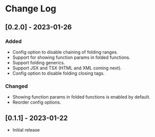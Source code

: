 # Change Log

## [0.2.0] - 2023-01-26

### Added

- Config option to disable chaining of folding ranges.
- Support for showing function params in folded functions.
- Support folding generics.
- Support JSX and TSX (HTML and XML coming next).
- Config option to disable folding closing tags.

### Changed

- Showing function params in folded functions is enabled by default.
- Reorder config options.

## [0.1.1] - 2023-01-22

- Initial release

